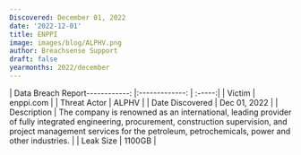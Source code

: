 ```yaml
---
Discovered: December 01, 2022
date: '2022-12-01'
title: ENPPI
image: images/blog/ALPHV.png
author: Breachsense Support
draft: false
yearmonths: 2022/december
---
```


| Data Breach Report------------:     |:-------------:    | :-----:|
| Victim      | enppi.com      | 
| Threat Actor      | ALPHV      | 
| Date Discovered      | Dec 01, 2022      | 
| Description      | The company is renowned as an international, leading provider of fully integrated engineering, procurement, construction supervision, and project management services for the petroleum, petrochemicals, power and other industries.      | 
| Leak Size      | 1100GB      | 

